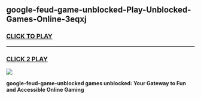
## google-feud-game-unblocked-Play-Unblocked-Games-Online-3eqxj
<h3>
<a href="https://premium76.site?title=google-feud-game-unblocked&ref=25A">CLICK TO PLAY</a></h3>
<hr>

<h3>
<a href="https://premium76.site?title=google-feud-game-unblocked&ref=25A">CLICK 2 PLAY</a>
  
</h3>

<a href="https://premium76.site?title=google-feud-game-unblocked&ref=25A"><img src="https://clearcache.store/games.png"></a>


**google-feud-game-unblocked games unblocked: Your Gateway to Fun and Accessible Online Gaming**
